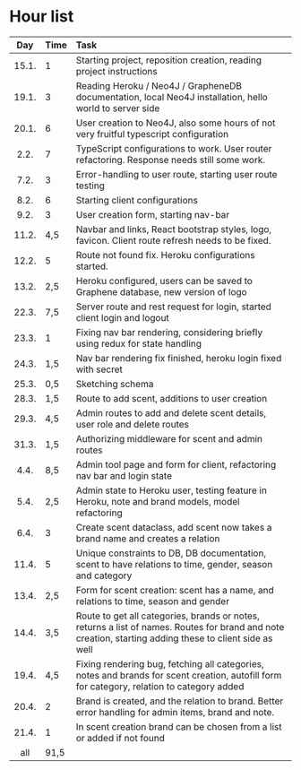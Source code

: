 # Hour list

| Day | Time | Task  |
| :----:|:-----| :-----|
| 15.1. | 1 | Starting project, reposition creation, reading project instructions |
| 19.1. | 3 | Reading Heroku / Neo4J / GrapheneDB documentation, local Neo4J installation, hello world to server side |
| 20.1. | 6 | User creation to Neo4J, also some hours of not very fruitful typescript configuration |
| 2.2. | 7 | TypeScript configurations to work. User router refactoring. Response needs still some work. |
| 7.2. | 3 | Error-handling to user route, starting user route testing |
| 8.2. | 6 | Starting client configurations |
| 9.2. | 3 | User creation form, starting nav-bar |
| 11.2. | 4,5 | Navbar and links, React bootstrap styles, logo, favicon. Client route refresh needs to be fixed. |
| 12.2. | 5 | Route not found fix. Heroku configurations started. |
| 13.2. | 2,5 | Heroku configured, users can be saved to Graphene database, new version of logo |
| 22.3. | 7,5 | Server route and rest request for login, started client login and logout |
| 23.3. | 1 | Fixing nav bar rendering, considering briefly using redux for state handling |
| 24.3. | 1,5 | Nav bar rendering fix finished, heroku login fixed with secret |
| 25.3. | 0,5 | Sketching schema |
| 28.3. | 1,5 | Route to add scent, additions to user creation |
| 29.3. | 4,5 | Admin routes to add and delete scent details, user role and delete routes |
| 31.3. | 1,5 | Authorizing middleware for scent and admin routes |
| 4.4. | 8,5 | Admin tool page and form for client, refactoring nav bar and login state |
| 5.4. | 2,5 | Admin state to Heroku user, testing feature in Heroku, note and brand models, model refactoring |
| 6.4. | 3 | Create scent dataclass, add scent now takes a brand name and creates a relation |
| 11.4. | 5 | Unique constraints to DB, DB documentation, scent to have relations to time, gender, season and category |
| 13.4. | 2,5 | Form for scent creation: scent has a name, and relations to time, season and gender |
| 14.4. | 3,5 | Route to get all categories, brands or notes, returns a list of names. Routes for brand and note creation, starting adding these to client side as well |
| 19.4. | 4,5| Fixing rendering bug, fetching all categories, notes and brands for scent creation, autofill form for category, relation to category added |
| 20.4. | 2| Brand is created, and the relation to brand. Better error handling for admin items, brand and note. |
| 21.4. | 1| In scent creation brand can be chosen from a list or added if not found |
| all |  91,5 | |
